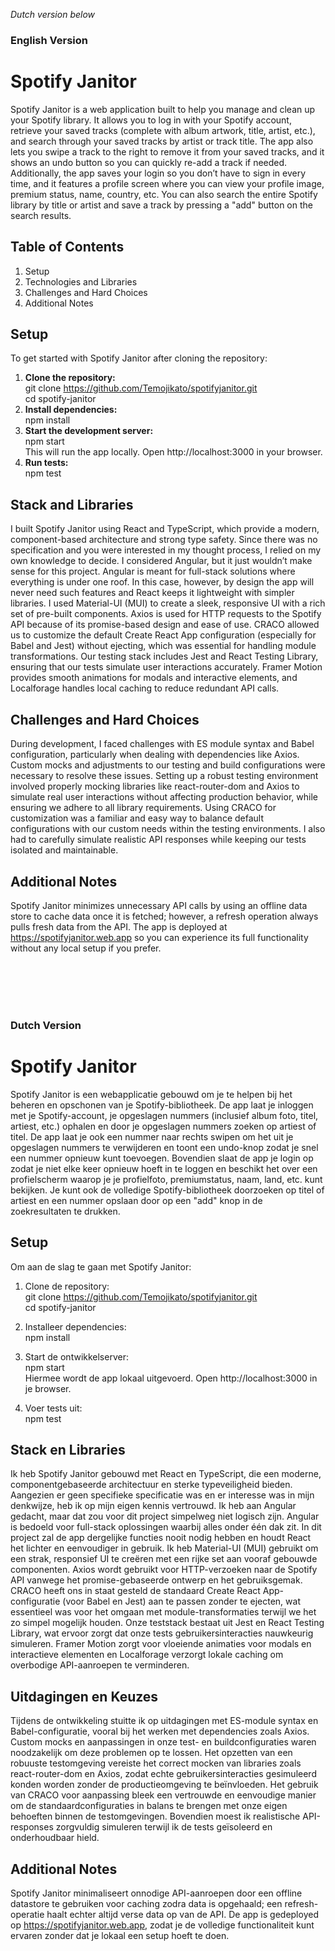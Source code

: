 *Dutch version below*

### English Version

# Spotify Janitor

Spotify Janitor is a web application built to help you manage and clean up your Spotify library. It allows you to log in with your Spotify account, retrieve your saved tracks (complete with album artwork, title, artist, etc.), and search through your saved tracks by artist or track title. The app also lets you swipe a track to the right to remove it from your saved tracks, and it shows an undo button so you can quickly re-add a track if needed. Additionally, the app saves your login so you don’t have to sign in every time, and it features a profile screen where you can view your profile image, premium status, name, country, etc. You can also search the entire Spotify library by title or artist and save a track by pressing a "add" button on the search results.

## Table of Contents
1. Setup  
2. Technologies and Libraries  
3. Challenges and Hard Choices  
4. Additional Notes

## Setup

To get started with Spotify Janitor after cloning the repository:  
1. **Clone the repository:**  
   git clone https://github.com/Temojikato/spotifyjanitor.git  
   cd spotify-janitor  
2. **Install dependencies:**  
   npm install  
3. **Start the development server:**  
   npm start  
   This will run the app locally. Open http://localhost:3000 in your browser.  
4. **Run tests:**  
   npm test

## Stack and Libraries

I built Spotify Janitor using React and TypeScript, which provide a modern, component-based architecture and strong type safety. Since there was no specification and you were interested in my thought process, I relied on my own knowledge to decide. I considered Angular, but it just wouldn’t make sense for this project. Angular is meant for full-stack solutions where everything is under one roof. In this case, however, by design the app will never need such features and React keeps it lightweight with simpler libraries. I used Material-UI (MUI) to create a sleek, responsive UI with a rich set of pre-built components. Axios is used for HTTP requests to the Spotify API because of its promise-based design and ease of use. CRACO allowed us to customize the default Create React App configuration (especially for Babel and Jest) without ejecting, which was essential for handling module transformations. Our testing stack includes Jest and React Testing Library, ensuring that our tests simulate user interactions accurately. Framer Motion provides smooth animations for modals and interactive elements, and Localforage handles local caching to reduce redundant API calls.

## Challenges and Hard Choices

During development, I faced challenges with ES module syntax and Babel configuration, particularly when dealing with dependencies like Axios. Custom mocks and adjustments to our testing and build configurations were necessary to resolve these issues. Setting up a robust testing environment involved properly mocking libraries like react-router-dom and Axios to simulate real user interactions without affecting production behavior, while ensuring we adhere to all library requirements. Using CRACO for customization was a familiar and easy way to balance default configurations with our custom needs within the testing environments. I also had to carefully simulate realistic API responses while keeping our tests isolated and maintainable.

## Additional Notes

Spotify Janitor minimizes unnecessary API calls by using an offline data store to cache data once it is fetched; however, a refresh operation always pulls fresh data from the API. The app is deployed at https://spotifyjanitor.web.app so you can experience its full functionality without any local setup if you prefer.

<br>  
<br>
<br>
<br>
      
### Dutch Version

# Spotify Janitor

Spotify Janitor is een webapplicatie gebouwd om je te helpen bij het beheren en opschonen van je Spotify-bibliotheek. De app laat je inloggen met je Spotify-account, je opgeslagen nummers (inclusief album foto, titel, artiest, etc.) ophalen en door je opgeslagen nummers zoeken op artiest of titel. De app laat je ook een nummer naar rechts swipen om het uit je opgeslagen nummers te verwijderen en toont een undo-knop zodat je snel een nummer opnieuw kunt toevoegen. Bovendien slaat de app je login op zodat je niet elke keer opnieuw hoeft in te loggen en beschikt het over een profielscherm waarop je je profielfoto, premiumstatus, naam, land, etc. kunt bekijken. Je kunt ook de volledige Spotify-bibliotheek doorzoeken op titel of artiest en een nummer opslaan door op een "add" knop in de zoekresultaten te drukken.

## Setup

Om aan de slag te gaan met Spotify Janitor:

1. Clone de repository:  
   git clone https://github.com/Temojikato/spotifyjanitor.git  
   cd spotify-janitor

2. Installeer dependencies:  
   npm install

3. Start de ontwikkelserver:  
   npm start  
   Hiermee wordt de app lokaal uitgevoerd. Open http://localhost:3000 in je browser.

4. Voer tests uit:  
   npm test

## Stack en Libraries

Ik heb Spotify Janitor gebouwd met React en TypeScript, die een moderne, componentgebaseerde architectuur en sterke typeveiligheid bieden. Aangezien er geen specifieke specificatie was en er interesse was in mijn denkwijze, heb ik op mijn eigen kennis vertrouwd. Ik heb aan Angular gedacht, maar dat zou voor dit project simpelweg niet logisch zijn. Angular is bedoeld voor full-stack oplossingen waarbij alles onder één dak zit. In dit project zal de app dergelijke functies nooit nodig hebben en houdt React het lichter en eenvoudiger in gebruik. Ik heb Material-UI (MUI) gebruikt om een strak, responsief UI te creëren met een rijke set aan vooraf gebouwde componenten. Axios wordt gebruikt voor HTTP-verzoeken naar de Spotify API vanwege het promise-gebaseerde ontwerp en het gebruiksgemak. CRACO heeft ons in staat gesteld de standaard Create React App-configuratie (voor Babel en Jest) aan te passen zonder te ejecten, wat essentieel was voor het omgaan met module-transformaties terwijl we het zo simpel mogelijk houden. Onze teststack bestaat uit Jest en React Testing Library, wat ervoor zorgt dat onze tests gebruikersinteracties nauwkeurig simuleren. Framer Motion zorgt voor vloeiende animaties voor modals en interactieve elementen en Localforage verzorgt lokale caching om overbodige API-aanroepen te verminderen.

## Uitdagingen en Keuzes

Tijdens de ontwikkeling stuitte ik op uitdagingen met ES-module syntax en Babel-configuratie, vooral bij het werken met dependencies zoals Axios. Custom mocks en aanpassingen in onze test- en buildconfiguraties waren noodzakelijk om deze problemen op te lossen. Het opzetten van een robuuste testomgeving vereiste het correct mocken van libraries zoals react-router-dom en Axios, zodat echte gebruikersinteracties gesimuleerd konden worden zonder de productieomgeving te beïnvloeden. Het gebruik van CRACO voor aanpassing bleek een vertrouwde en eenvoudige manier om de standaardconfiguraties in balans te brengen met onze eigen behoeften binnen de testomgevingen. Bovendien moest ik realistische API-responses zorgvuldig simuleren terwijl ik de tests geïsoleerd en onderhoudbaar hield.

## Additional Notes

Spotify Janitor minimaliseert onnodige API-aanroepen door een offline datastore te gebruiken voor caching zodra data is opgehaald; een refresh-operatie haalt echter altijd verse data op van de API. De app is gedeployed op https://spotifyjanitor.web.app, zodat je de volledige functionaliteit kunt ervaren zonder dat je lokaal een setup hoeft te doen.
